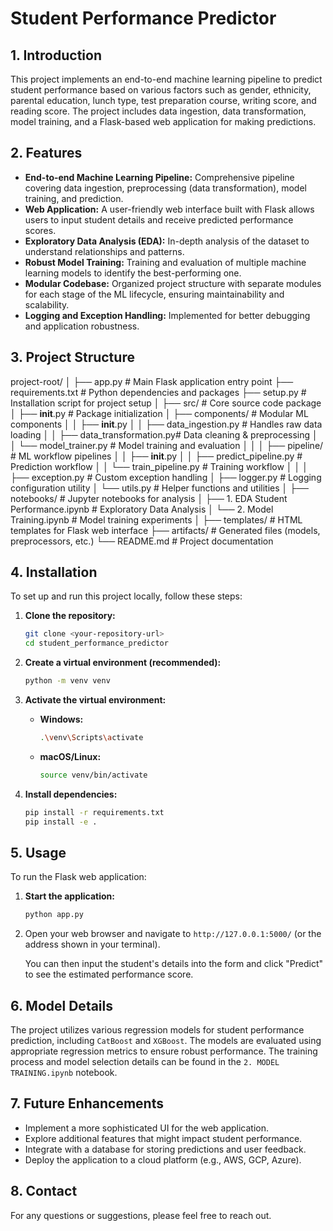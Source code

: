 # Student Performance Predictor

## 1. Introduction
This project implements an end-to-end machine learning pipeline to predict student performance based on various factors such as gender, ethnicity, parental education, lunch type, test preparation course, writing score, and reading score. The project includes data ingestion, data transformation, model training, and a Flask-based web application for making predictions.

## 2. Features
*   **End-to-end Machine Learning Pipeline:** Comprehensive pipeline covering data ingestion, preprocessing (data transformation), model training, and prediction.
*   **Web Application:** A user-friendly web interface built with Flask allows users to input student details and receive predicted performance scores.
*   **Exploratory Data Analysis (EDA):** In-depth analysis of the dataset to understand relationships and patterns.
*   **Robust Model Training:** Training and evaluation of multiple machine learning models to identify the best-performing one.
*   **Modular Codebase:** Organized project structure with separate modules for each stage of the ML lifecycle, ensuring maintainability and scalability.
*   **Logging and Exception Handling:** Implemented for better debugging and application robustness.

## 3. Project Structure

project-root/
│
├── app.py                  # Main Flask application entry point
├── requirements.txt          # Python dependencies and packages
├── setup.py                  # Installation script for project setup
│
├── src/                      # Core source code package
│   ├── __init__.py           # Package initialization
│   ├── components/           # Modular ML components
│   │   ├── __init__.py
│   │   ├── data_ingestion.py     # Handles raw data loading
│   │   ├── data_transformation.py# Data cleaning & preprocessing
│   │   └── model_trainer.py      # Model training and evaluation
│   │
│   ├── pipeline/             # ML workflow pipelines
│   │   ├── __init__.py
│   │   ├── predict_pipeline.py # Prediction workflow
│   │   └── train_pipeline.py     # Training workflow
│   │
│   ├── exception.py          # Custom exception handling
│   ├── logger.py               # Logging configuration utility
│   └── utils.py                # Helper functions and utilities
│
├── notebooks/                # Jupyter notebooks for analysis
│   ├── 1. EDA Student Performance.ipynb # Exploratory Data Analysis
│   └── 2. Model Training.ipynb        # Model training experiments
│
├── templates/                # HTML templates for Flask web interface
├── artifacts/                # Generated files (models, preprocessors, etc.)
└── README.md                 # Project documentation


## 4. Installation

To set up and run this project locally, follow these steps:

1.  **Clone the repository:**
    ```bash
    git clone <your-repository-url>
    cd student_performance_predictor
    ```

2.  **Create a virtual environment (recommended):**
    ```bash
    python -m venv venv
    ```

3.  **Activate the virtual environment:**
    *   **Windows:**
        ```bash
        .\venv\Scripts\activate
        ```
    *   **macOS/Linux:**
        ```bash
        source venv/bin/activate
        ```

4.  **Install dependencies:**
    ```bash
    pip install -r requirements.txt
    pip install -e .
    ```

## 5. Usage

To run the Flask web application:

1.  **Start the application:**
    ```bash
    python app.py
    ```
2.  Open your web browser and navigate to `http://127.0.0.1:5000/` (or the address shown in your terminal).

    You can then input the student's details into the form and click "Predict" to see the estimated performance score.

## 6. Model Details
The project utilizes various regression models for student performance prediction, including `CatBoost` and `XGBoost`. The models are evaluated using appropriate regression metrics to ensure robust performance. The training process and model selection details can be found in the `2. MODEL TRAINING.ipynb` notebook.

## 7. Future Enhancements
*   Implement a more sophisticated UI for the web application.
*   Explore additional features that might impact student performance.
*   Integrate with a database for storing predictions and user feedback.
*   Deploy the application to a cloud platform (e.g., AWS, GCP, Azure).

## 8. Contact
For any questions or suggestions, please feel free to reach out.
